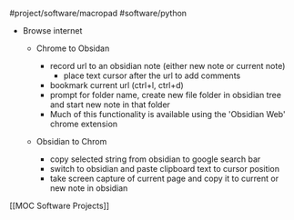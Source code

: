 #project/software/macropad
#software/python

* Browse internet
	* Chrome to Obsidan
		* record url to an obsidian note (either new note or current note)
			* place text cursor after the url to add comments
		* bookmark current url (ctrl+l, ctrl+d)
		* prompt for folder name, create new file folder in obsidian tree and start new note in that folder
		* Much of this functionality is available using the 'Obsidian Web' chrome extension

	* Obsidian to Chrom
		* copy selected string from obsidian to google search bar
		* switch to obsidian and paste clipboard text to cursor position
		* take screen capture of current page and copy it to current or new note in obsidian

[[MOC Software Projects]]